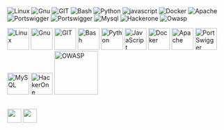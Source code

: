 ## 
![Linux](https://www.vectorlogo.zone/logos/linux/linux-icon.svg)
![Gnu](https://www.vectorlogo.zone/logos/gnu/gnu-icon.svg)
![GIT](https://www.vectorlogo.zone/logos/git-scm/git-scm-icon.svg)
![Bash](https://www.vectorlogo.zone/logos/gnu_bash/gnu_bash-official.svg)
![Python](https://www.vectorlogo.zone/logos/python/python-icon.svg)
![javascript](https://www.vectorlogo.zone/logos/javascript/javascript-icon.svg)
![Docker](https://www.vectorlogo.zone/logos/docker/docker-icon.svg)
![Apache](https://www.vectorlogo.zone/logos/apache/apache-official.svg)
![Portswigger](https://upload.wikimedia.org/wikipedia/commons/f/f2/Logo_of_PortSwigger.svg)
![Portswigger](https://upload.wikimedia.org/wikipedia/commons/f/f2/Logo_of_PortSwigger.svg)
![Mysql](https://www.vectorlogo.zone/logos/mysql/mysql-official.svg)
![Hackerone](https://www.vectorlogo.zone/logos/hackerone/hackerone-ar21.svg)
![Owasp](https://upload.wikimedia.org/wikipedia/commons/e/ef/OWASP_black_logo.svg)


<img src="https://www.vectorlogo.zone/logos/linux/linux-icon.svg" alt="Linux" width="50" height="50">
<img src="https://www.vectorlogo.zone/logos/gnu/gnu-icon.svg" alt="Gnu" width="50" height="50">
<img src="https://www.vectorlogo.zone/logos/git-scm/git-scm-icon.svg" alt="GIT" width="50" height="50">
<img src="https://www.vectorlogo.zone/logos/gnu_bash/gnu_bash-official.svg" alt="Bash" width="50" height="50">
<img src="https://www.vectorlogo.zone/logos/python/python-icon.svg" alt="Python" width="50" height="50">
<img src="https://www.vectorlogo.zone/logos/javascript/javascript-icon.svg" alt="JavaScript" width="50" height="50">
<img src="https://www.vectorlogo.zone/logos/docker/docker-icon.svg" alt="Docker" width="50" height="50">
<img src="https://www.vectorlogo.zone/logos/apache/apache-official.svg" alt="Apache" width="50" height="50">
<img src="https://upload.wikimedia.org/wikipedia/commons/f/f2/Logo_of_PortSwigger.svg" alt="PortSwigger" width="50" height="50">
<img src="https://www.vectorlogo.zone/logos/mysql/mysql-official.svg" alt="MySQL" width="50" height="50">
<img src="https://www.vectorlogo.zone/logos/hackerone/hackerone-ar21.svg" alt="HackerOne" width="50" height="50">
<img src="https://upload.wikimedia.org/wikipedia/commons/e/ef/OWASP_black_logo.svg" alt="OWASP" width="100" height="100">



## 
[<img src="https://www.vectorlogo.zone/logos/twitter/twitter-tile.svg" width="32">](https://twitter.com/amirmmafakheri)
[<img src="https://www.vectorlogo.zone/logos/telegram/telegram-tile.svg" width="32">](https://t.me/amirmmafakheri)
